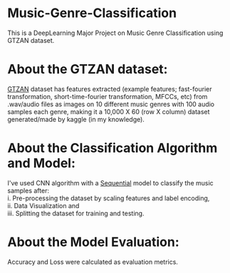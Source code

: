 # Music-Genre-Classification
This is a DeepLearning Major Project on Music Genre Classification using GTZAN dataset.<br/>
# About the GTZAN dataset:
[GTZAN](https://www.kaggle.com/datasets/andradaolteanu/gtzan-dataset-music-genre-classification) dataset has features extracted (example features; fast-fourier transformation, short-time-fourier transformation, MFCCs, etc) from .wav/audio files as images on 10 different music genres with 100 audio samples each genre, making it a 10,000 X 60 (row X column) dataset generated/made by kaggle (in my knowledge).<br/>
# About the Classification Algorithm and Model:
I've used CNN algorithm with a [Sequential](https://keras.io/guides/sequential_model/) model to classify the music samples after:<br/>
i. Pre-processing the dataset by scaling features and label encoding,<br/>
ii. Data Visualization and<br/>
iii. Splitting the dataset for training and testing.<br/>
# About the Model Evaluation:
Accuracy and Loss were calculated as evaluation metrics.

